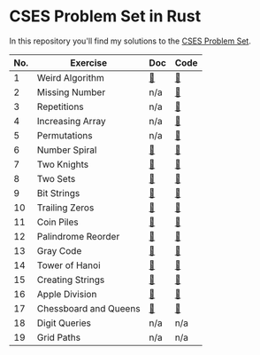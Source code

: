 # CSES Problem Set in Rust

In this repository you'll find my solutions to the [CSES Problem Set](https://cses.fi/problemset/).

| No. | Exercise              | Doc                                  | Code                                        |
| --- | --------------------- | ------------------------------------ | ------------------------------------------- |
| 1   | Weird Algorithm       | [📝](./src/weird_algorithm.md)       | [📜](./src/bin/01_weird_algorithm.rs)       |
| 2   | Missing Number        | n/a                                  | [📜](./src/bin/02_missing_number.rs)        |
| 3   | Repetitions           | n/a                                  | [📜](./src/bin/03_repetitions.rs)           |
| 4   | Increasing Array      | n/a                                  | [📜](./src/bin/04_increasing_array.rs)      |
| 5   | Permutations          | n/a                                  | [📜](./src/bin/05_permutations.rs)          |
| 6   | Number Spiral         | [📝](./src/number_spiral.md)         | [📜](./src/bin/06_number_spiral.rs)         |
| 7   | Two Knights           | [📝](./src/two_knights.md)           | [📜](./src/bin/07_two_knights.rs)           |
| 8   | Two Sets              | [📝](./src/two_sets.md)              | [📜](./src/bin/08_two_sets.rs)              |
| 9   | Bit Strings           | [📝](./src/bit_strings.md)           | [📜](./src/bin/09_bit_strings.rs)           |
| 10  | Trailing Zeros        | [📝](./src/trailing_zeros.md)        | [📜](./src/bin/10_trailing_zeros.rs)        |
| 11  | Coin Piles            | [📝](./src/coin_piles.md)            | [📜](./src/bin/11_coin_piles.rs)            |
| 12  | Palindrome Reorder    | [📝](./src/palindrome_reorder.md)    | [📜](./src/bin/12_palindrome_reorder.rs)    |
| 13  | Gray Code             | [📝](./src/gray_code.md)             | [📜](./src/bin/13_gray_code.rs)             |
| 14  | Tower of Hanoi        | [📝](./src/tower_of_hanoi.md)        | [📜](./src/bin/14_tower_of_hanoi.rs)        |
| 15  | Creating Strings      | [📝](./src/creating_strings.md)      | [📜](./src/bin/15_creating_strings.rs)      |
| 16  | Apple Division        | [📝](./src/apple_division.md)        | [📜](./src/bin/16_apple_division.rs)        |
| 17  | Chessboard and Queens | [📝](./src/chessboard_and_queens.md) | [📜](./src/bin/17_chessboard_and_queens.rs) |
| 18  | Digit Queries         | n/a                                  | n/a                                         |
| 19  | Grid Paths            | n/a                                  | n/a                                         |
